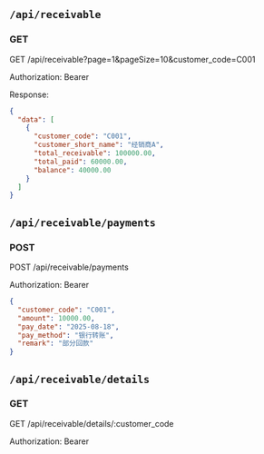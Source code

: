 ## `/api/receivable`
### GET
GET /api/receivable?page=1&pageSize=10&customer_code=C001

Authorization: Bearer <token>

Response:
```json
{
  "data": [
    {
      "customer_code": "C001",
      "customer_short_name": "经销商A",
      "total_receivable": 100000.00,
      "total_paid": 60000.00,
      "balance": 40000.00
    }
  ]
}
```

## `/api/receivable/payments`
### POST
POST /api/receivable/payments

Authorization: Bearer <token>
```json
{
  "customer_code": "C001",
  "amount": 10000.00,
  "pay_date": "2025-08-18",
  "pay_method": "银行转账",
  "remark": "部分回款"
}
```

## `/api/receivable/details`
### GET

GET /api/receivable/details/:customer_code

Authorization: Bearer <token>